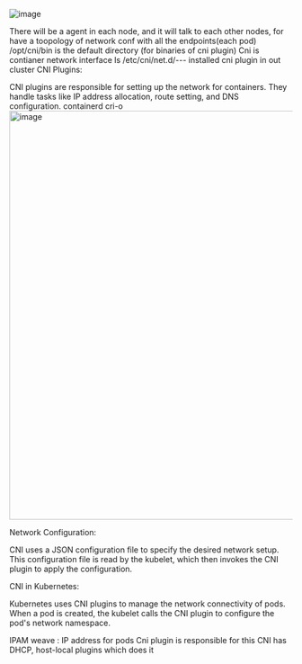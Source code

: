 ![image](https://github.com/KALYANKUMAR13/k8s-Cluster/assets/35223898/5d184d0a-97e3-4e19-9711-9280e9b3899a)


There will be a agent in each node, and it will talk to each other nodes, for have a toopology of network conf with all the endpoints(each pod)
/opt/cni/bin is the default directory (for binaries of cni plugin)
Cni is contianer network interface
ls /etc/cni/net.d/--- installed cni plugin in out cluster
CNI Plugins:

CNI plugins are responsible for setting up the network for containers.
They handle tasks like IP address allocation, route setting, and DNS configuration.
containerd cri-o
<img width="727" alt="image" src="https://github.com/KALYANKUMAR13/k8s-Cluster/assets/35223898/808f5c75-1d3b-4b3c-942c-317c210a2c33">


Network Configuration:

CNI uses a JSON configuration file to specify the desired network setup.
This configuration file is read by the kubelet, which then invokes the CNI plugin to apply the configuration.


CNI in Kubernetes:

Kubernetes uses CNI plugins to manage the network connectivity of pods.
When a pod is created, the kubelet calls the CNI plugin to configure the pod's network namespace.


IPAM weave : 
IP address for pods 
Cni plugin is responsible for this 
CNI has DHCP, host-local plugins which does it 
